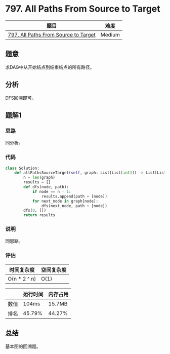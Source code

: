 # 797. All Paths From Source to Target

| 题目 | 难度 |
| ---- | ---- |
| [797. All Paths From Source to Target](https://leetcode.com/problems/all-paths-from-source-to-target/) | Medium |

## 题意

求DAG中从开始结点到结束结点的所有路径。

## 分析

DFS回溯即可。

## 题解1

### 思路

同分析。

### 代码

```python
class Solution:
    def allPathsSourceTarget(self, graph: List[List[int]]) -> List[List[int]]:
        n = len(graph)
        results = []
        def dfs(node, path):
            if node == n - 1:
                results.append(path + [node])
            for next_node in graph[node]:
                dfs(next_node, path + [node])
        dfs(0, [])
        return results
```

### 说明

同思路。

### 评估

| 时间复杂度 | 空间复杂度 |
| ---- | ---- |
| O(n * 2 ^ n) | O(1) |

| | 运行时间 | 内存占用 |
| ---- | ---- | ---- |
| 数值 | 104ms | 15.7MB |
| 排名 | 45.79% | 44.27% |

## 总结

基本图的回溯题。
